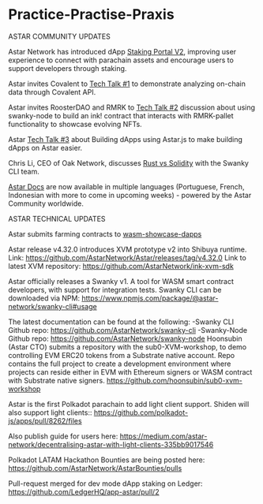 # Practice-Practise-Praxis

ASTAR COMMUNITY UPDATES

Astar Network has introduced dApp [Staking Portal V2](https://medium.com/astar-network/our-dapp-staking-portal-v2-is-live-d4a1eba0563a), improving user experience to connect with parachain assets and encourage users to support developers through staking.  

Astar invites Covalent to [Tech Talk #1](https://www.youtube.com/watch?v=MRYBg6ptkPw) to demonstrate analyzing on-chain data through Covalent API. 

Astar invites RoosterDAO and RMRK to [Tech Talk #2](https://www.youtube.com/watch?v=MRYBg6ptkPw) discussion about using swanky-node to build an ink! contract that interacts with RMRK-pallet functionality to showcase evolving NFTs.  

Astar [Tech Talk #3](https://www.youtube.com/watch?v=1JNNI4G9XS4)  about Building dApps using Astar.js to make building dApps on Astar easier. 

Chris Li, CEO of Oak Network, discusses [Rust vs Solidity](https://twitter.com/Swankywasm/status/1595079636278706177?s=20&t=E7i9sB53lvXgs22Ke_j7Kw) with the Swanky CLI team.

[Astar Docs](https://docs.astar.network/) are now available in multiple languages (Portuguese, French, Indonesian with more to come in upcoming weeks) - powered by the Astar Community worldwide.


ASTAR TECHNICAL UPDATES

Astar submits farming contracts to [wasm-showcase-dapps](https://github.com/AstarNetwork/wasm-showcase-dapps/tree/main/farming)

Astar release v4.32.0 introduces XVM prototype v2 into Shibuya runtime.
Link: https://github.com/AstarNetwork/Astar/releases/tag/v4.32.0 
Link to latest XVM repository: https://github.com/AstarNetwork/ink-xvm-sdk 

Astar officially releases a Swanky v1. A tool for WASM smart contract developers, with support for integration tests. Swanky CLI can be downloaded via NPM: https://www.npmjs.com/package/@astar-network/swanky-cli#usage 

The latest documentation can be found at the following:
-Swanky CLI Github repo: https://github.com/AstarNetwork/swanky-cli
-Swanky-Node Github repo: https://github.com/AstarNetwork/swanky-node 
Hoonsubin (Astar CTO) submits a repository with the sub0-XVM-workshop, to demo controlling EVM ERC20 tokens from a Substrate native account. Repo contains the full project to create a development environment where projects can reside either in EVM with Ethereum signers or WASM contract with Substrate native signers.
https://github.com/hoonsubin/sub0-xvm-workshop 

Astar is the first Polkadot parachain to add light client support. Shiden will also support light clients:: https://github.com/polkadot-js/apps/pull/8262/files

Also publish guide for users here: https://medium.com/astar-network/decentralising-astar-with-light-clients-335bb9017546 

Polkadot LATAM Hackathon Bounties are being posted here: https://github.com/AstarNetwork/AstarBounties/pulls 

Pull-request merged for dev mode dApp staking on Ledger: https://github.com/LedgerHQ/app-astar/pull/2
